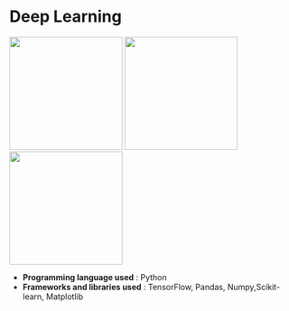# **Deep Learning**

<img src="https://www.gstatic.com/devrel-devsite/prod/v8332a5cec2b627575422eb634078b4a9892f3eac6f9006e54b6e9bbf0bfda91f/tensorflow/images/lockup.svg" width="200"/> <img src="https://matplotlib.org/_static/logo_light.svg" width="200"/> <img src="[https://opencv1.b-cdn.net/wp-content/uploads/2022/05/logo.png](https://opencv1.b-cdn.net/wp-content/uploads/2022/05/logo.png)" width="200"/>

- **Programming language used** : Python
- **Frameworks and libraries used** : TensorFlow, Pandas, Numpy,Scikit-learn, Matplotlib

